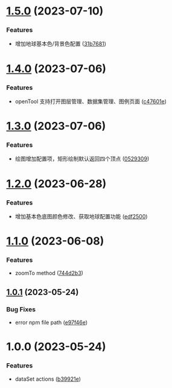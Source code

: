 # [1.5.0](https://github.com/hongfaqiu/dde-earth-iframe/compare/v1.4.0...v1.5.0) (2023-07-10)


### Features

* 增加地球基本色/背景色配置 ([31b7681](https://github.com/hongfaqiu/dde-earth-iframe/commit/31b76811efdb09f39dbc44112d4f3c4abf04a48f))

# [1.4.0](https://github.com/hongfaqiu/dde-earth-iframe/compare/v1.3.0...v1.4.0) (2023-07-06)


### Features

* openTool 支持打开图层管理、数据集管理、图例页面 ([c47601e](https://github.com/hongfaqiu/dde-earth-iframe/commit/c47601ea5be1a5a83152cdf8be12873b4e066d47))

# [1.3.0](https://github.com/hongfaqiu/dde-earth-iframe/compare/v1.2.0...v1.3.0) (2023-07-06)


### Features

* 绘图增加配置项，矩形绘制默认返回四个顶点 ([0529309](https://github.com/hongfaqiu/dde-earth-iframe/commit/05293096c2dfd71e49b1373e9fc313c7534ea480))

# [1.2.0](https://github.com/hongfaqiu/dde-earth-iframe/compare/v1.1.0...v1.2.0) (2023-06-28)


### Features

* 增加基本色底图颜色修改、获取地球配置功能 ([edf2500](https://github.com/hongfaqiu/dde-earth-iframe/commit/edf25003300c8ac68edfa99cee44a50d2a05c42f))

# [1.1.0](https://github.com/hongfaqiu/dde-earth-iframe/compare/v1.0.1...v1.1.0) (2023-06-08)


### Features

* zoomTo method ([744d2b3](https://github.com/hongfaqiu/dde-earth-iframe/commit/744d2b3cebd1f6ed0173276fe2c5a8ce01e96a25))

## [1.0.1](https://github.com/hongfaqiu/dde-earth-iframe/compare/v1.0.0...v1.0.1) (2023-05-24)


### Bug Fixes

* error npm file path ([e97f46e](https://github.com/hongfaqiu/dde-earth-iframe/commit/e97f46e8b117a848f4547232c64a13045bcaa395))

# 1.0.0 (2023-05-24)


### Features

* dataSet actions ([b39921e](https://github.com/hongfaqiu/dde-earth-iframe/commit/b39921ee0dcea3016df8f930944d96afc73d8671))
